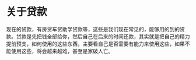 # 关于贷款

现在的贷款，有房贷车贷助学贷款等，这些是我们现在常见的，能够用的到的贷款。贷款是先把钱全部给你，然后自己在后来的时间还款，其实就是把自己的精力提前预支，如何使用的这些东西，主要看自己是否需要有能力来使用这些，如果不能使用这些，将会越来越难，甚至是家破人亡。